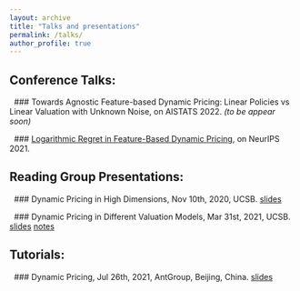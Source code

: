 ```yaml
---
layout: archive
title: "Talks and presentations"
permalink: /talks/
author_profile: true
---
```





## Conference Talks:

&nbsp; ### Towards Agnostic Feature-based Dynamic Pricing: Linear Policies vs Linear Valuation with Unknown Noise, on AISTATS 2022. *(to be appear soon)*

&nbsp; ### [Logarithmic Regret in Feature-Based Dynamic Pricing](https://neurips.cc/virtual/2021/poster/27718), on NeurIPS 2021.


## Reading Group Presentations:

&nbsp; ### Dynamic Pricing in High Dimensions, Nov 10th, 2020, UCSB. [slides](/talks/20201110_reading_group_slides.pdf)

&nbsp; ### Dynamic Pricing in Different Valuation Models, Mar 31st, 2021, UCSB. [slides](/talks/0331reading_group_slides.pdf) [notes](/talks/0331reading_group_notes.pdf)

## Tutorials:

&nbsp; ### Dynamic Pricing, Jul 26th, 2021, AntGroup, Beijing, China. [slides](/talks/20210726_Dynamic_Pricing.pdf)

<!--
{% if site.talkmap_link == true %}

<p style="text-decoration:underline;"><a href="/talkmap.html">See a map of all the places I've given a talk!</a></p>

{% endif %}

{% for post in site.talks reversed %}
  {% include archive-single-talk.html %}
{% endfor %}
-->